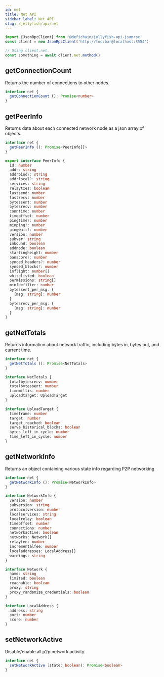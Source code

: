```yaml
---
id: net
title: Net API
sidebar_label: Net API
slug: /jellyfish/api/net
---
```


```js
import {JsonRpcClient} from '@defichain/jellyfish-api-jsonrpc'
const client = new JsonRpcClient('http://foo:bar@localhost:8554')

// Using client.net.
const something = await client.net.method()
```

## getConnectionCount

Returns the number of connections to other nodes.

```ts title="client.net.getConnectionCount()"
interface net {
  getConnectionCount (): Promise<number>
}
```

## getPeerInfo

Returns data about each connected network node as a json array of objects.

```ts title="client.net.getPeerInfo()"
interface net {
  getPeerInfo (): Promise<PeerInfo[]>
}

export interface PeerInfo {
  id: number
  addr: string
  addrbind?: string
  addrlocal?: string
  services: string
  relaytxes: boolean
  lastsend: number
  lastrecv: number
  bytessent: number
  bytesrecv: number
  conntime: number
  timeoffset: number
  pingtime?: number
  minping?: number
  pingwait?: number
  version: number
  subver: string
  inbound: boolean
  addnode: boolean
  startingheight: number
  banscore?: number
  synced_headers?: number
  synced_blocks?: number
  inflight: number[]
  whitelisted: boolean
  permissions: string[]
  minfeefilter: number
  bytessent_per_msg: {
    [msg: string]: number
  }
  bytesrecv_per_msg: {
    [msg: string]: number
  }
}
```

## getNetTotals

Returns information about network traffic, including bytes in, bytes out, and current time.

```ts title="client.net.getNetTotals()"
interface net {
  getNetTotals (): Promise<NetTotals>
}

interface NetTotals {
  totalbytesrecv: number
  totalbytessent: number
  timemillis: number
  uploadtarget: UploadTarget
}

interface UploadTarget {
  timeframe: number
  target: number
  target_reached: boolean
  serve_historical_blocks: boolean
  bytes_left_in_cycle: number
  time_left_in_cycle: number
}
```

## getNetworkInfo

Returns an object containing various state info regarding P2P networking.

```ts title="client.net.getNetworkInfo()"
interface net {
  getNetworkInfo (): Promise<NetworkInfo>
}

interface NetworkInfo {
  version: number
  subversion: string
  protocolversion: number
  localservices: string
  localrelay: boolean
  timeoffset: number
  connections: number
  networkactive: boolean
  networks: Network[]
  relayfee: number
  incrementalfee: number
  localaddresses: LocalAddress[]
  warnings: string
}

interface Network {
  name: string
  limited: boolean
  reachable: boolean
  proxy: string
  proxy_randomize_credentials: boolean
}

interface LocalAddress {
  address: string
  port: number
  score: number
}
```

## setNetworkActive

Disable/enable all p2p network activity.

```ts title="client.net.setNetworkActive()"
interface net {
  setNetworkActive (state: boolean): Promise<boolean>
}
```
